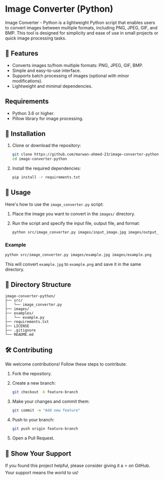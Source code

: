 # Image Converter (Python)

Image Converter - Python is a lightweight Python script that enables users to convert images between multiple formats, including PNG, JPEG, GIF, and BMP. This tool is designed for simplicity and ease of use in small projects or quick image processing tasks.

## 🚀 Features

- Converts images to/from multiple formats: PNG, JPEG, GIF, BMP.
- Simple and easy-to-use interface.
- Supports batch processing of images (optional with minor modifications).
- Lightweight and minimal dependencies.

## Requirements

- Python 3.6 or higher.
- Pillow library for image processing.

## 🔧 Installation

1. Clone or download the repository:
    ```bash
    git clone https://github.com/marwan-ahmed-23/image-converter-python.git
    cd image-converter-python
    ```

2. Install the required dependencies:
    ```bash
    pip install -r requirements.txt
    ```

## 📖 Usage

Here's how to use the `image_converter.py` script:

1. Place the image you want to convert in the `images/` directory.

2. Run the script and specify the input file, output file, and format:
   
    ```bash
    python src/image_converter.py images/input_image.jpg images/output_image.png
    ```

### Example

```bash
python src/image_converter.py images/example.jpg images/example.png
```

This will convert `example.jpg` to `example.png` and save it in the same directory.

## 📂 Directory Structure
```plaintext
image-converter-python/
├── src/
│   └── image_converter.py
├── images/
├── examples/
│   └── example.py
├── requirements.txt
├── LICENSE
├── .gitignore
└── README.md
```

## 🛠️ Contributing

We welcome contributions! Follow these steps to contribute:

1. Fork the repository.
2. Create a new branch:
   
    ```bash
    git checkout -b feature-branch
    ```

3. Make your changes and commit them:

    ```bash
    git commit -m "Add new feature"
    ```

4. Push to your branch:

    ```bash
    git push origin feature-branch
    ```

5. Open a Pull Request.

## 🌟 Show Your Support
If you found this project helpful, please consider giving it a ⭐ on GitHub. Your support means the world to us!
